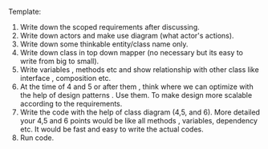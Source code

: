 Template:

1. Write down the scoped requirements after discussing.
2. Write down actors and make use diagram (what actor's actions).
3. Write down some thinkable entity/class name only.
4. Write down class in top down mapper (no necessary but its easy to write from big to small).
5. Write variables , methods etc and show relationship with other class like interface , composition etc.
6. At the time of 4 and 5 or after them , think where we can optimize with the help of design patterns . Use them. To make design more scalable according to the requirements.
7. Write the code with the help of class diagram (4,5, and 6). More detailed your 4,5 and 6 points would be like all methods , variables, dependency etc. It would be fast and easy to write the  actual codes.
8. Run code.